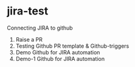 # jira-test

Connecting JIRA to github

1. Raise a PR
2. Testing Github PR template & Github-triggers
3. Demo Github for JIRA automation
4. Demo-1 Github for JIRA automation
